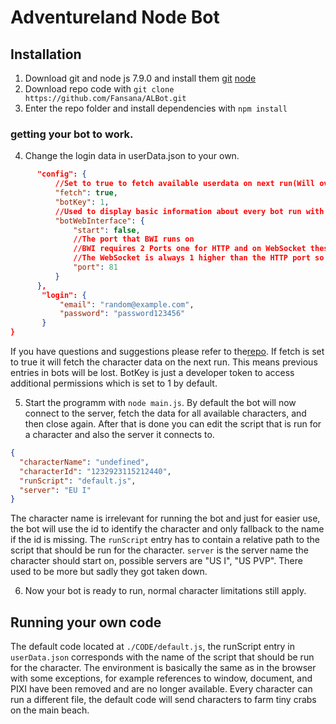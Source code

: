 # Adventureland Node Bot

## Installation
  1. Download git and node js 7.9.0 and install them
    [git](https://git-scm.com/downloads)
    [node](https://nodejs.org/en/download/package-manager/)
  2. Download repo code with `git clone https://github.com/Fansana/ALBot.git`
  3. Enter the repo folder and install dependencies with ` npm install `
  
### getting your bot to work.
  4. Change the login data in userData.json to your own.
  ```json
        "config": {
            //Set to true to fetch available userdata on next run(Will overwrite existing userdata)
            "fetch": true,
            "botKey": 1,
            //Used to display basic information about every bot run with ALBot
            "botWebInterface": {
                "start": false,
                //The port that BWI runs on
                //BWI requires 2 Ports one for HTTP and on WebSocket these are always in series.
                //The WebSocket is always 1 higher than the HTTP port so 81 and 82 in this case.
                "port": 81
            }
        },
         "login": {
             "email": "random@example.com",
             "password": "password123456"
         }
  }
  ```
  If you have questions and suggestions please refer to the[repo](https://github.com/NexusNull/bot-web-interface).
  If fetch is set to true it will fetch the character data on the next run. This means previous entries in bots will be lost. BotKey is just a developer token to access additional permissions which is set to 1 by default.
  
  5. Start the programm with `node main.js`.
  By default the bot will now connect to the server, fetch the data for all available characters, and then close again.
  After that is done you can edit the script that is run for a character and also the server it connects to.
  ```json
  {
    "characterName": "undefined", 
    "characterId": "1232923115212440",
    "runScript": "default.js",
    "server": "EU I"
  }
  ```
  The character name is irrelevant for running the bot and just for easier use, the bot will use the id to identify the character and only fallback to the name if the id is missing.
  The `runScript` entry has to contain a relative path to the script that should be run for the character. `server` is the server name the character should start on, possible servers are "US I", "US PVP".
  There used to be more but sadly they got taken down.

  6. Now your bot is ready to run, normal character limitations still apply.
  
## Running your own code
  The default code located at `./CODE/default.js`, the runScript entry in `userData.json` corresponds with the name of the script that should be run for the character. The environment is basically the same as in the browser with some exceptions, for example references to window, document, and PIXI have been removed and are no longer available.  Every character can run a different file, the default code will send characters to farm tiny crabs on the main beach.





  
  
  
